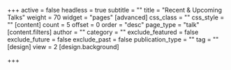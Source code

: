 +++
active = false
headless = true
subtitle = ""
title = "Recent & Upcoming Talks"
weight = 70
widget = "pages"
[advanced]
css_class = ""
css_style = ""
[content]
count = 5
offset = 0
order = "desc"
page_type = "talk"
[content.filters]
author = ""
category = ""
exclude_featured = false
exclude_future = false
exclude_past = false
publication_type = ""
tag = ""
[design]
view = 2
[design.background]

+++
